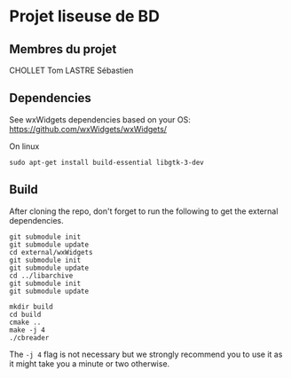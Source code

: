 # Projet liseuse de BD 

## Membres du projet

CHOLLET Tom
LASTRE Sébastien

## Dependencies

See wxWidgets dependencies based on your OS: https://github.com/wxWidgets/wxWidgets/

On linux
```
sudo apt-get install build-essential libgtk-3-dev
```

## Build

After cloning the repo, don't forget to run the following to get the external dependencies.
```
git submodule init
git submodule update
cd external/wxWidgets
git submodule init
git submodule update
cd ../libarchive
git submodule init
git submodule update
``` 

```
mkdir build
cd build
cmake ..
make -j 4
./cbreader
```
The ```-j 4``` flag is not necessary but we strongly recommend you to use it as it might take you a minute or two otherwise.
